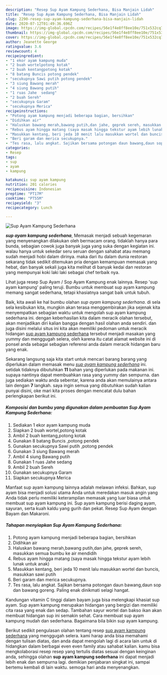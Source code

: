 ```yaml
---
description: "Resep Sup Ayam Kampung Sederhana, Bisa Manjain Lidah"
title: "Resep Sup Ayam Kampung Sederhana, Bisa Manjain Lidah"
slug: 2290-resep-sup-ayam-kampung-sederhana-bisa-manjain-lidah
date: 2020-07-12T01:49:36.696Z
image: https://img-global.cpcdn.com/recipes/56e1f4e8ff8ee10e/751x532cq70/sup-ayam-kampung-sederhana-foto-resep-utama.jpg
thumbnail: https://img-global.cpcdn.com/recipes/56e1f4e8ff8ee10e/751x532cq70/sup-ayam-kampung-sederhana-foto-resep-utama.jpg
cover: https://img-global.cpcdn.com/recipes/56e1f4e8ff8ee10e/751x532cq70/sup-ayam-kampung-sederhana-foto-resep-utama.jpg
author: Jeanette George
ratingvalue: 3.6
reviewcount: 4
recipeingredient:
- "1 ekor ayam kampung muda"
- "2 buah wortelpotong kotak"
- "2 buah kentangpotong kotak"
- "8 batang Buncis potong pendek"
- "secukupnya Sawi putih potong pendek"
- "3 siung Bawang merah"
- "4 siung Bawang putih"
- "1 ruas Jahe  sedang"
- "2 buah Sereh"
- "secukupnya Garam"
- "secukupnya Merica"
recipeinstructions:
- "Potong ayam kampung menjadi beberapa bagian, bersihkan"
- "Didihkan air"
- "Haluskan bawang merah,bawang putih,dan jahe, geprek sereh, masukkan semua bumbu ke air mendidih"
- "Rebus ayam hingga matang (saya masak hingga tekstur ayam lebih lunak untuk anak)"
- "Masukkan kentang, beri jeda 10 menit lalu masukkan wortel dan buncis, masukkan sawi putih"
- "Beri garam dan merica secukupnya."
- "Tes rasa, lalu angkat. Sajikan bersama potongan daun bawang,daun sop dan bawang goreng. Paling enak dinikmati selagi hangat."
categories:
- Resep
tags:
- sup
- ayam
- kampung

katakunci: sup ayam kampung 
nutrition: 201 calories
recipecuisine: Indonesian
preptime: "PT17M"
cooktime: "PT55M"
recipeyield: "3"
recipecategory: Lunch

---
```



![Sup Ayam Kampung Sederhana](https://img-global.cpcdn.com/recipes/56e1f4e8ff8ee10e/751x532cq70/sup-ayam-kampung-sederhana-foto-resep-utama.jpg)

<b><i>sup ayam kampung sederhana</i></b>, Memasak menjadi sebuah kegemaran yang menyenangkan dilakukan oleh bermacam orang. tidaklah hanya para bunda, sebagian cowok juga banyak juga yang suka dengan kegiatan ini. walau hanya untuk sekedar seru seruan dengan sahabat atau memang sudah menjadi hobi dalam dirinya. maka dari itu dalam dunia restoran sekarang tidak sedikit ditemukan pria dengan kemampuan memasak yang hebat, dan banyak sekali juga kita melihat di banyak kedai dan restoran yang mempunyai koki laki laki sebagai chef terbaik nya.

Lihat juga resep Sup Ayam / Sop Ayam Kampung enak lainnya. Resep &#39;sup ayam kampung&#39; paling teruji. Bumbu untuk membuat sup ayam kampung memang sangat sederhana, tetapi khasiatnya sangat baik untuk tubuh.

Baik, kita awali ke hal bumbu olahan <i>sup ayam kampung sederhana</i>. di sela sela kesibukan kita, mungkin akan terasa menggembirakan jika sejenak kita menyempatkan sebagian waktu untuk mengolah sup ayam kampung sederhana ini. dengan keberhasilan kita dalam meracik olahan tersebut, akan menjadikan diri kalian bangga dengan hasil olahan anda sendiri. dan juga disini melalui situs ini kita akan memiliki pedoman untuk meracik hidangan <u>sup ayam kampung sederhana</u> tersebut menjadi masakan yang yummy dan menggugah selera, oleh karena itu catat alamat website ini di ponsel anda sebagai sebagian referensi anda dalam meracik hidangan baru yang enak.


Sekarang langsung saja kita start untuk mencari barang barang yang diperlukan dalam memasak menu <u><i>sup ayam kampung sederhana</i></u> ini. setidak tidaknya dibutuhkan <b>11</b> bahan yang diperlukan pada makanan ini. supaya nantinya dapat membuahkan rasa yang yummy dan sempurna. dan juga sediakan waktu anda sebentar, karena anda akan memulainya antara lain dengan <b>7</b> langkah. saya ingin semua yang dibutuhkan sudah kalian punyai disini, oke mari kita proses dengan mencatat dulu bahan perlengkapan berikut ini.

<!--inarticleads1-->

##### Komposisi dan bumbu yang digunakan dalam pembuatan Sup Ayam Kampung Sederhana:

1. Sediakan 1 ekor ayam kampung muda
1. Siapkan 2 buah wortel,potong kotak
1. Ambil 2 buah kentang,potong kotak
1. Gunakan 8 batang Buncis ,potong pendek
1. Gunakan secukupnya Sawi putih ,potong pendek
1. Gunakan 3 siung Bawang merah
1. Ambil 4 siung Bawang putih
1. Gunakan 1 ruas Jahe  sedang
1. Ambil 2 buah Sereh
1. Gunakan secukupnya Garam
1. Siapkan secukupnya Merica


Manfaat sup ayam kampung lainnya adalah melawan infeksi. Bahkan, sup ayam bisa menjadi solusi utama Anda untuk meredakan masuk angin yang Anda tidak perlu memiliki keterampilan memasak yang luar biasa untuk membuat sup ayam kampung ini. Sup ayam kampung berisi daging ayam, sayuran, serta kuah kaldu yang gurih dan pekat. Resep Sup Ayam dengan Bayam dan Makaroni. 

<!--inarticleads2-->

##### Tahapan menyiapkan Sup Ayam Kampung Sederhana:

1. Potong ayam kampung menjadi beberapa bagian, bersihkan
1. Didihkan air
1. Haluskan bawang merah,bawang putih,dan jahe, geprek sereh, masukkan semua bumbu ke air mendidih
1. Rebus ayam hingga matang (saya masak hingga tekstur ayam lebih lunak untuk anak)
1. Masukkan kentang, beri jeda 10 menit lalu masukkan wortel dan buncis, masukkan sawi putih
1. Beri garam dan merica secukupnya.
1. Tes rasa, lalu angkat. Sajikan bersama potongan daun bawang,daun sop dan bawang goreng. Paling enak dinikmati selagi hangat.


Kandungan vitamin C tinggi dalam bayam juga bisa melengkapi khasiat sup ayam. Sup ayam kampung merupakan hidangan yang bergizi dan memiliki cita rasa yang enak dan sedap. Tambahan sayur wortel dan bakso ikan akan membuat hidangan sup ini semakin sehat. Cara membuat sup ayam kampung mudah dan sederhana. Bagaimana bila bikin sup ayam kampung. 

Berikut sedikit pengulasan olahan tentang resep <u>sup ayam kampung sederhana</u> yang menggugah selera. kami harap anda bisa memahami dengan tulisan diatas, dan anda dapat mengolah lagi di acara lain untuk di hidangkan dalam berbagai even even family atau sahabat kalian. kamu bisa mengkolaborasi resep resep yang tertulis diatas sesuai dengan keinginan anda, sehingga olahan <b>sup ayam kampung sederhana</b> ini dapat menjadi lebih enak dan sempurna lagi. demikian penjabaran singkat ini, sampai bertemu kembali di lain waktu. semoga hari anda menyenangkan.
